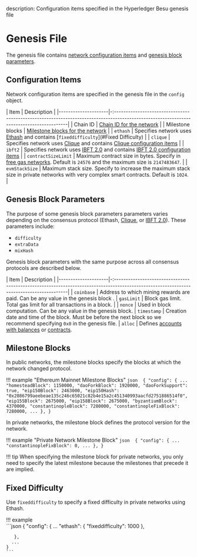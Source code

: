 description: Configuration items specified in the Hyperledger Besu genesis file 
<!--- END of page meta data -->

# Genesis File 

The genesis file contains [network configuration items](#configuration-items) and [genesis block parameters](#genesis-block-parameters). 

## Configuration Items

Network configuration items are specified in the genesis file in the `config` object.  
 
| Item                | Description                                                                                                                              |
|---------------------|-:----------------------------------------------------------------------------------------------------------------------------------------|
| Chain ID            | [Chain ID for the network](../Concepts/NetworkID-And-ChainID.md)                                                                                      |
| Milestone blocks    | [Milestone blocks for the network](#milestone-blocks)                                                                                    |
| `ethash`            | Specifies network uses [Ethash](../Concepts/Consensus-Protocols/Overview-Consensus.md) and contains [`fixeddifficulty`](#Fixed Difficulty)         |
| `clique`            | Specifies network uses [Clique](../HowTo/Configure/Consensus-Protocols/Clique.md) and contains [Clique configuration items](../HowTo/Configure/Consensus-Protocols/Clique.md#genesis-file)                              |
| `ibft2`             | Specifies network uses [IBFT 2.0](../HowTo/Configure/Consensus-Protocols/IBFT.md) and contains [IBFT 2.0 configuration items](../HowTo/Configure/Consensus-Protocols/IBFT.md#genesis-file)                            |
| `contractSizeLimit` | Maximum contract size in bytes. Specify in [free gas networks](../HowTo/Configure/FreeGas.md). Default is `24576` and the maximum size is `2147483647`.     |
| `evmStackSize`      | Maximum stack size. Specify to increase the maximum stack size in private networks with very complex smart contracts. Default is `1024`. |


## Genesis Block Parameters  
 
The purpose of some genesis block parameters parameters varies depending on the consensus protocol 
(Ethash, [Clique](../HowTo/Configure/Consensus-Protocols/Clique.md), or [IBFT 2.0](../HowTo/Configure/Consensus-Protocols/IBFT.md)). 
These parameters include: 

* `difficulty`
* `extraData`
* `mixHash`
 
Genesis block parameters with the same purpose across all consensus protocols are described below. 

| Item                | Description                                                                                                                              |
|---------------------|-:----------------------------------------------------------------------------------------------------------------------------------------|
| `coinbase`          | Address to which mining rewards are paid. Can be any value in the genesis block . 
| `gasLimit`          | Block gas limit. Total gas limit for all transactions in a block.                                                                                       |
| `nonce`             | Used in block computation. Can be any value in the genesis block. 
| `timestamp`         | Creation date and time of the block.  Must be before the next block so we recommend specifying `0x0` in the genesis file. 
| `alloc`             | Defines [accounts with balances](Accounts-for-Testing.md) or [contracts](../HowTo/Configure/Contracts-in-Genesis.md). 

## Milestone Blocks 

In public networks, the milestone blocks specify the blocks at which the network changed protocol. 

!!! example "Ethereum Mainnet Milestone Blocks"
    ```json 
    {
      "config": {
        ...
        "homesteadBlock": 1150000,
        "daoForkBlock": 1920000,
        "daoForkSupport": true,
        "eip150Block": 2463000,
        "eip150Hash": "0x2086799aeebeae135c246c65021c82b4e15a2c451340993aacfd2751886514f0",
        "eip155Block": 2675000,
        "eip158Block": 2675000,
        "byzantiumBlock": 4370000,
        "constantinopleBlock": 7280000,
        "constantinopleFixBlock": 7280000,
        ...
      },
    }
    ```

In private networks, the milestone block defines the protocol version for the network. 

!!! example "Private Network Milestone Block"
    ```json 
    {
      "config": {
        ...
        "constantinopleFixBlock": 0,
        ...
      },
    }
    ```
    
!!! tip 
    When specifying the milestone block for private networks, you only need to specify the latest milestone
    because the milestones that precede it are implied.  

## Fixed Difficulty 

Use `fixeddifficulty` to specify a fixed difficulty in private networks using Ethash.  

!!! example  
    ```json
    {
      "config": {
          ...
          "ethash": {
            "fixeddifficulty": 1000
          },
           
       },
      ...
    }
    ```
    